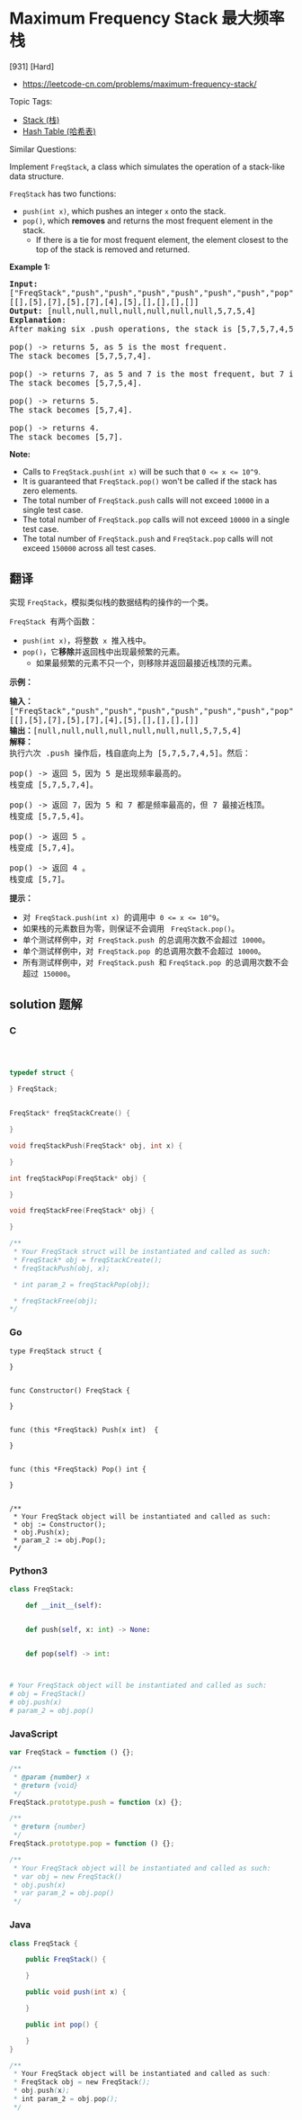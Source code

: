 # Maximum Frequency Stack 最大频率栈

[931] [Hard]

- https://leetcode-cn.com/problems/maximum-frequency-stack/

Topic Tags:

- [Stack (栈)](https://leetcode-cn.com/tag/stack/)
- [Hash Table (哈希表)](https://leetcode-cn.com/tag/hash-table/)

Similar Questions:

Implement `FreqStack`, a class which simulates the operation of a stack-like data structure.

`FreqStack` has two functions:

- `push(int x)`, which pushes an integer `x` onto the stack.
- `pop()`, which **removes** and returns the most frequent element in the stack.
  - If there is a tie for most frequent element, the element closest to the top of the stack is removed and returned.

**Example 1:**

<pre><strong>Input: </strong>
<span id="example-input-1-1">["FreqStack","push","push","push","push","push","push","pop","pop","pop","pop"]</span>,
<span id="example-input-1-2">[[],[5],[7],[5],[7],[4],[5],[],[],[],[]]</span>
<strong>Output: </strong><span id="example-output-1">[null,null,null,null,null,null,null,5,7,5,4]</span>
<strong>Explanation</strong>:
After making six .push operations, the stack is [5,7,5,7,4,5] from bottom to top.  Then:

pop() -&gt; returns 5, as 5 is the most frequent.
The stack becomes [5,7,5,7,4].

pop() -&gt; returns 7, as 5 and 7 is the most frequent, but 7 is closest to the top.
The stack becomes [5,7,5,4].

pop() -&gt; returns 5.
The stack becomes [5,7,4].

pop() -&gt; returns 4.
The stack becomes [5,7].
</pre>

**Note:**

- Calls to `FreqStack.push(int x)` will be such that `0 <= x <= 10^9`.
- It is guaranteed that `FreqStack.pop()` won't be called if the stack has zero elements.
- The total number of `FreqStack.push` calls will not exceed `10000` in a single test case.
- The total number of `FreqStack.pop` calls will not exceed `10000` in a single test case.
- The total number of `FreqStack.push` and `FreqStack.pop` calls will not exceed `150000` across all test cases.

## 翻译

实现 `FreqStack`，模拟类似栈的数据结构的操作的一个类。

`FreqStack`  有两个函数：

- `push(int x)`，将整数  `x`  推入栈中。
- `pop()`，它**移除**并返回栈中出现最频繁的元素。
  - 如果最频繁的元素不只一个，则移除并返回最接近栈顶的元素。

**示例：**

<pre><strong>输入：</strong>
["FreqStack","push","push","push","push","push","push","pop","pop","pop","pop"],
[[],[5],[7],[5],[7],[4],[5],[],[],[],[]]
<strong>输出：</strong>[null,null,null,null,null,null,null,5,7,5,4]
<strong>解释：</strong>
执行六次 .push 操作后，栈自底向上为 [5,7,5,7,4,5]。然后：

pop() -&gt; 返回 5，因为 5 是出现频率最高的。
栈变成 [5,7,5,7,4]。

pop() -&gt; 返回 7，因为 5 和 7 都是频率最高的，但 7 最接近栈顶。
栈变成 [5,7,5,4]。

pop() -&gt; 返回 5 。
栈变成 [5,7,4]。

pop() -&gt; 返回 4 。
栈变成 [5,7]。
</pre>

**提示：**

- 对  `FreqStack.push(int x)`  的调用中  `0 <= x <= 10^9`。
- 如果栈的元素数目为零，则保证不会调用   `FreqStack.pop()`。
- 单个测试样例中，对  `FreqStack.push`  的总调用次数不会超过  `10000`。
- 单个测试样例中，对  `FreqStack.pop`  的总调用次数不会超过  `10000`。
- 所有测试样例中，对  `FreqStack.push`  和 `FreqStack.pop`  的总调用次数不会超过  `150000`。

## solution 题解

### C

```c



typedef struct {

} FreqStack;


FreqStack* freqStackCreate() {

}

void freqStackPush(FreqStack* obj, int x) {

}

int freqStackPop(FreqStack* obj) {

}

void freqStackFree(FreqStack* obj) {

}

/**
 * Your FreqStack struct will be instantiated and called as such:
 * FreqStack* obj = freqStackCreate();
 * freqStackPush(obj, x);

 * int param_2 = freqStackPop(obj);

 * freqStackFree(obj);
*/
```

### Go

```golang
type FreqStack struct {

}


func Constructor() FreqStack {

}


func (this *FreqStack) Push(x int)  {

}


func (this *FreqStack) Pop() int {

}


/**
 * Your FreqStack object will be instantiated and called as such:
 * obj := Constructor();
 * obj.Push(x);
 * param_2 := obj.Pop();
 */
```

### Python3

```python
class FreqStack:

    def __init__(self):


    def push(self, x: int) -> None:


    def pop(self) -> int:



# Your FreqStack object will be instantiated and called as such:
# obj = FreqStack()
# obj.push(x)
# param_2 = obj.pop()
```

### JavaScript

```javascript
var FreqStack = function () {};

/**
 * @param {number} x
 * @return {void}
 */
FreqStack.prototype.push = function (x) {};

/**
 * @return {number}
 */
FreqStack.prototype.pop = function () {};

/**
 * Your FreqStack object will be instantiated and called as such:
 * var obj = new FreqStack()
 * obj.push(x)
 * var param_2 = obj.pop()
 */
```

### Java

```java
class FreqStack {

    public FreqStack() {

    }

    public void push(int x) {

    }

    public int pop() {

    }
}

/**
 * Your FreqStack object will be instantiated and called as such:
 * FreqStack obj = new FreqStack();
 * obj.push(x);
 * int param_2 = obj.pop();
 */
```
